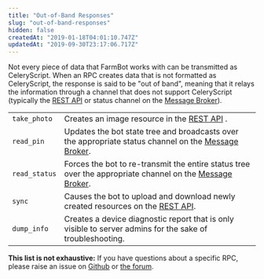 ```yaml
---
title: "Out-of-Band Responses"
slug: "out-of-band-responses"
hidden: false
createdAt: "2019-01-18T04:01:10.747Z"
updatedAt: "2019-09-30T23:17:06.717Z"
---
```

Not every piece of data that FarmBot works with can be transmitted as CeleryScript. When an RPC creates data that is not formatted as CeleryScript, the response is said to be "out of band", meaning that it relays the information through a channel that does not support CeleryScript (typically the [REST API](/v9/Documentation/web-app/rest-api.md) or status channel on the [Message Broker](/v9/Documentation/web-app/message-broker.md)).

|                              |                              |
|------------------------------|------------------------------|
|`take_photo`                  |Creates an image resource in the [REST API](/v9/Documentation/web-app/rest-api.md) .
|`read_pin`                    |Updates the bot state tree and broadcasts over the appropriate status channel on the [Message Broker](/v9/Documentation/web-app/message-broker.md).
|`read_status`                 |Forces the bot to re-transmit the entire status tree over the appropriate channel on the [Message Broker](/v9/Documentation/web-app/message-broker.md).
|`sync`                        |Causes the bot to upload and download newly created resources on the [REST API](/v9/Documentation/web-app/rest-api.md).
|`dump_info`                   |Creates a device diagnostic report that is only visible to server admins for the sake of troubleshooting.



__This list is not exhaustive:__
If you have questions about a specific RPC, please raise an issue on [Github](https://www.github.com/farmbot) or [the forum](https://forum.farmbot.org/).

